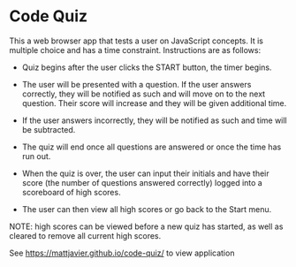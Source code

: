 # Code Quiz

This a web browser app that tests a user on JavaScript concepts. It is multiple choice and has a time constraint. Instructions are as follows:

* Quiz begins after the user clicks the START button, the timer begins.

* The user will be presented with a question. If the user answers correctly, they will be notified as such and will move on to the next question. Their score will increase and they will be given additional time.

* If the user answers incorrectly, they will be notified as such and time will be subtracted. 

* The quiz will end once all questions are answered or once the time has run out.

* When the quiz is over, the user can input their initials and have their score (the number of questions answered correctly) logged into a scoreboard of high scores.

* The user can then view all high scores or go back to the Start menu.

NOTE: high scores can be viewed before a new quiz has started, as well as cleared to remove all current high scores.

See https://mattjavier.github.io/code-quiz/ to view application